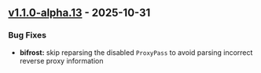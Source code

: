  
<a name="v1.1.0-alpha.13"></a>
## [v1.1.0-alpha.13] - 2025-10-31
### Bug Fixes
- **bifrost:** skip reparsing the disabled `ProxyPass` to avoid parsing incorrect reverse proxy information

[v1.1.0-alpha.13]: https://github.com/ClessLi/bifrost/compare/v1.1.0-alpha.12...v1.1.0-alpha.13
